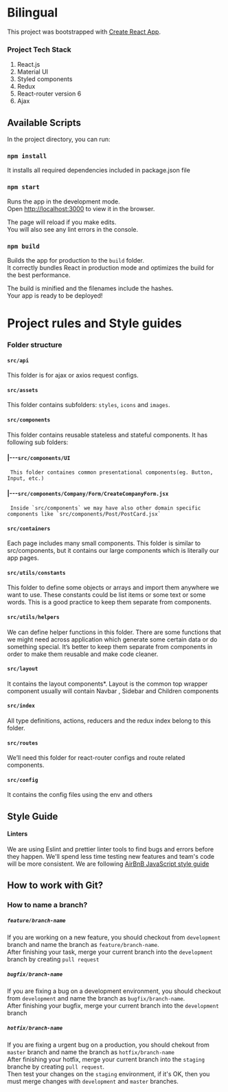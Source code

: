 # Bilingual

This project was bootstrapped with [Create React App](https://github.com/facebook/create-react-app).

### Project Tech Stack 
1. React.js
2. Material UI
3. Styled components
4. Redux
5. React-router version 6
6. Ajax

## Available Scripts

In the project directory, you can run:
### `npm install`

It installs all required dependencies included in package.json file

### `npm start`

Runs the app in the development mode.\
Open [http://localhost:3000](http://localhost:3000) to view it in the browser.

The page will reload if you make edits.\
You will also see any lint errors in the console.

### `npm build`

Builds the app for production to the `build` folder.\
It correctly bundles React in production mode and optimizes the build for the best performance.

The build is minified and the filenames include the hashes.\
Your app is ready to be deployed!


# Project rules and Style guides

### Folder structure
#### `src/api` 
This folder is for ajax or axios request configs.

#### `src/assets`
This folder contains subfolders: `styles`, `icons` and `images`.

#### `src/components`
This folder contains reusable stateless and stateful components. It has following sub folders:
#### |---`src/components/UI`
     This folder containes common presentational components(eg. Button, Input, etc.) 
  
#### |---`src/components/Company/Form/CreateCompanyForm.jsx`
     Inside `src/components` we may have also other domain specific components like `src/components/Post/PostCard.jsx`

#### `src/containers`
Each page includes many small components. This folder is similar to src/components, but it contains our large components which is literally our app pages.

#### `src/utils/constants` 
This folder to define some objects or arrays and import them anywhere we want to use. These constants could be list items or some text or some words. This is a      good practice to keep them separate from components.

#### `src/utils/helpers`
We can define helper functions in this folder. There are some functions that we might need across application which generate some certain data or do something special. It’s better to keep them separate from components in order to make them reusable and make code cleaner.

#### `src/layout`
It contains the layout components*.
Layout is the common top wrapper component usually will contain Navbar , Sidebar and Children components

#### `src/index` 
All type definitions, actions, reducers and the redux index belong to this folder.

#### `src/routes`
We’ll need this folder for react-router configs and route related components.

#### `src/config`
It contains the config files using the env and others


## Style Guide

#### Linters
We are using Eslint and prettier linter tools to find bugs and errors before they happen.
We'll spend less time testing new features and team's code will be more consistent.
We are following [AirBnB JavaScript style guide](https://github.com/songhee24/VS-CODE__ReactJs-with-ESLint-Prettier-and-Airbnb)

## How to work with Git?

### How to name a branch?
##### `feature/branch-name`
If you are working on a new feature, you should checkout from `development` branch and name the branch as `feature/branch-name`.\
After finishing your task, merge your current branch into the `development` branch by creating `pull request`

##### `bugfix/branch-name`
If you are fixing a bug on a development environment, you should checkout from `development` and name the branch as `bugfix/branch-name`.\
After finishing your bugfix, merge your current branch into the `development` branch


##### `hotfix/branch-name`
If you are fixing a urgent bug on a production, you should chekout from `master` branch and name the branch as `hotfix/branch-name`\
After finishing your hotfix, merge your current branch into the `staging` branche by creating `pull request`.\
Then test your changes on the `staging` environment, if it's OK, then you must merge changes with `development` and `master` branches. 



